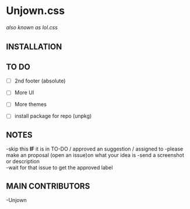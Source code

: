 # Unjown.css
 ###### also known as lol.css
## INSTALLATION

## TO DO 

- [ ] 2nd footer (absolute)
- [ ] More UI
- [ ] More themes
- [ ] install package for repo (unpkg)


## NOTES
-skip this **IF** it is in TO-DO / approved an suggestion / assigned to 
-please make an proposal (open an issue)on what your idea is 
-send a screenshot or description  
-wait for that issue to get the approved label


## MAIN CONTRIBUTORS
-Unjown
